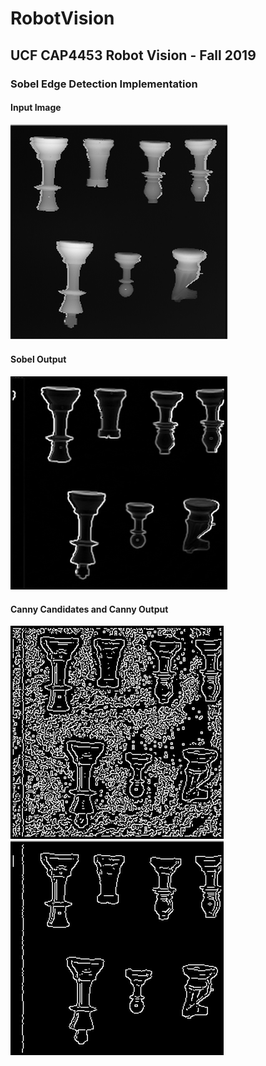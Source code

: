 # RobotVision
## UCF CAP4453 Robot Vision - Fall 2019

### Sobel Edge Detection Implementation

#### Input Image
![Sobel Input](https://github.com/maslychm/RobotVision/raw/master/repository_resources/SobelInput.PNG)

#### Sobel Output
![Sobel Output](https://github.com/maslychm/RobotVision/raw/master/repository_resources/SobelOutput.PNG)

#### Canny Candidates and Canny Output
![Canny Candidates](https://github.com/maslychm/RobotVision/raw/master/repository_resources/CannyCandidates.PNG)
![Canny Output](https://github.com/maslychm/RobotVision/raw/master/repository_resources/CannyFinal.PNG)